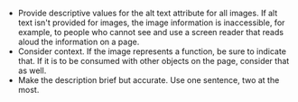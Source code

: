 - Provide descriptive values for the alt text attribute for all images.
  If alt text isn't provided for images, the image information is inaccessible, for example, to people who cannot see and use a screen reader that reads aloud the information on a page.
- Consider context. If the image represents a function, be sure to indicate that. If it is to be consumed with other objects on the page, consider that as well.
- Make the description brief but accurate. Use one sentence, two at the most.
